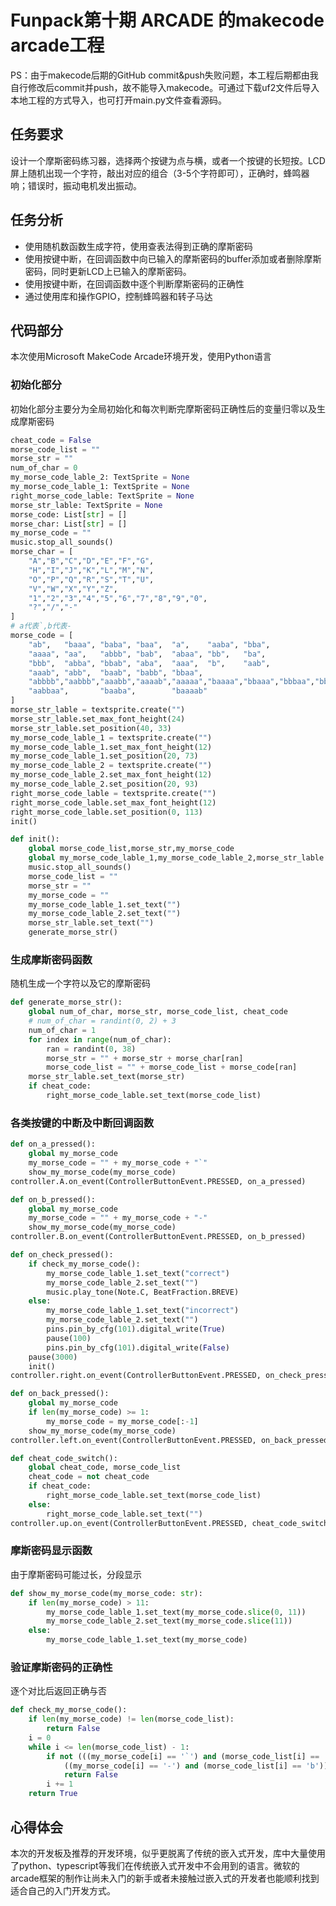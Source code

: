 # Funpack第十期 ARCADE 的makecode arcade工程



PS：由于makecode后期的GitHub commit&push失败问题，本工程后期都由我自行修改后commit并push，故不能导入makecode。可通过下载uf2文件后导入本地工程的方式导入，也可打开main.py文件查看源码。



## 任务要求

设计一个摩斯密码练习器，选择两个按键为点与横，或者一个按键的长短按。LCD屏上随机出现一个字符，敲出对应的组合（3-5个字符即可），正确时，蜂鸣器响；错误时，振动电机发出振动。 

## 任务分析

* 使用随机数函数生成字符，使用查表法得到正确的摩斯密码
* 使用按键中断，在回调函数中向已输入的摩斯密码的buffer添加或者删除摩斯密码，同时更新LCD上已输入的摩斯密码。
* 使用按键中断，在回调函数中逐个判断摩斯密码的正确性
* 通过使用库和操作GPIO，控制蜂鸣器和转子马达

## 代码部分

本次使用Microsoft MakeCode Arcade环境开发，使用Python语言

### 初始化部分

初始化部分主要分为全局初始化和每次判断完摩斯密码正确性后的变量归零以及生成摩斯密码

```python 
cheat_code = False
morse_code_list = ""
morse_str = ""
num_of_char = 0
my_morse_code_lable_2: TextSprite = None
my_morse_code_lable_1: TextSprite = None
right_morse_code_lable: TextSprite = None
morse_str_lable: TextSprite = None
morse_code: List[str] = []
morse_char: List[str] = []
my_morse_code = ""
music.stop_all_sounds()
morse_char = [
    "A","B","C","D","E","F","G",
    "H","I","J","K","L","M","N",
    "O","P","Q","R","S","T","U",
    "V","W","X","Y","Z",
    "1","2","3","4","5","6","7","8","9","0",
    "?","/","-"
]
# a代表`,b代表-
morse_code = [
    "ab",	"baaa",	"baba",	"baa",	"a",	"aaba",	"bba",
    "aaaa",	"aa",	"abbb",	"bab",	"abaa",	"bb",	"ba",
    "bbb",	"abba",	"bbab",	"aba",	"aaa",	"b",	"aab",
    "aaab",	"abb",	"baab",	"babb",	"bbaa",	
    "abbbb","aabbb","aaabb","aaaab","aaaaa","baaaa","bbaaa","bbbaa","bbbba","bbbbb",
    "aabbaa",		"baaba",		"baaaab"
]
morse_str_lable = textsprite.create("")
morse_str_lable.set_max_font_height(24)
morse_str_lable.set_position(40, 33)
my_morse_code_lable_1 = textsprite.create("")
my_morse_code_lable_1.set_max_font_height(12)
my_morse_code_lable_1.set_position(20, 73)
my_morse_code_lable_2 = textsprite.create("")
my_morse_code_lable_2.set_max_font_height(12)
my_morse_code_lable_2.set_position(20, 93)
right_morse_code_lable = textsprite.create("")
right_morse_code_lable.set_max_font_height(12)
right_morse_code_lable.set_position(0, 113)
init()

def init():
    global morse_code_list,morse_str,my_morse_code
    global my_morse_code_lable_1,my_morse_code_lable_2,morse_str_lable
    music.stop_all_sounds()
    morse_code_list = ""
    morse_str = ""
    my_morse_code = ""
    my_morse_code_lable_1.set_text("")
    my_morse_code_lable_2.set_text("")
    morse_str_lable.set_text("")
    generate_morse_str()
```

### 生成摩斯密码函数

随机生成一个字符以及它的摩斯密码

```python
def generate_morse_str():
    global num_of_char, morse_str, morse_code_list, cheat_code
    # num_of_char = randint(0, 2) + 3
    num_of_char = 1
    for index in range(num_of_char):
        ran = randint(0, 38)
        morse_str = "" + morse_str + morse_char[ran]
        morse_code_list = "" + morse_code_list + morse_code[ran]
    morse_str_lable.set_text(morse_str)
    if cheat_code:
        right_morse_code_lable.set_text(morse_code_list)
```

### 各类按键的中断及中断回调函数

```python
def on_a_pressed():
    global my_morse_code
    my_morse_code = "" + my_morse_code + "`"
    show_my_morse_code(my_morse_code)
controller.A.on_event(ControllerButtonEvent.PRESSED, on_a_pressed)

def on_b_pressed():
    global my_morse_code
    my_morse_code = "" + my_morse_code + "-"
    show_my_morse_code(my_morse_code)
controller.B.on_event(ControllerButtonEvent.PRESSED, on_b_pressed)

def on_check_pressed():
    if check_my_morse_code():
        my_morse_code_lable_1.set_text("correct")
        my_morse_code_lable_2.set_text("")
        music.play_tone(Note.C, BeatFraction.BREVE)
    else:
        my_morse_code_lable_1.set_text("incorrect")
        my_morse_code_lable_2.set_text("")
        pins.pin_by_cfg(101).digital_write(True)
        pause(100)
        pins.pin_by_cfg(101).digital_write(False)
    pause(3000)
    init()
controller.right.on_event(ControllerButtonEvent.PRESSED, on_check_pressed)

def on_back_pressed():
    global my_morse_code
    if len(my_morse_code) >= 1:
        my_morse_code = my_morse_code[:-1]
    show_my_morse_code(my_morse_code)
controller.left.on_event(ControllerButtonEvent.PRESSED, on_back_pressed)

def cheat_code_switch():
    global cheat_code, morse_code_list
    cheat_code = not cheat_code
    if cheat_code:
        right_morse_code_lable.set_text(morse_code_list)
    else:
        right_morse_code_lable.set_text("")
controller.up.on_event(ControllerButtonEvent.PRESSED, cheat_code_switch)
```

### 摩斯密码显示函数

由于摩斯密码可能过长，分段显示

```python
def show_my_morse_code(my_morse_code: str):
    if len(my_morse_code) > 11:
        my_morse_code_lable_1.set_text(my_morse_code.slice(0, 11))
        my_morse_code_lable_2.set_text(my_morse_code.slice(11))
    else:
        my_morse_code_lable_1.set_text(my_morse_code)
```

### 验证摩斯密码的正确性

逐个对比后返回正确与否

```python
def check_my_morse_code():
    if len(my_morse_code) != len(morse_code_list):
    	return False
    i = 0
    while i <= len(morse_code_list) - 1:
        if not (((my_morse_code[i] == '`') and (morse_code_list[i] == 'a')) or
            ((my_morse_code[i] == '-') and (morse_code_list[i] == 'b'))):
            return False
        i += 1
    return True
```

## 心得体会

本次的开发板及推荐的开发环境，似乎更脱离了传统的嵌入式开发，库中大量使用了python、typescript等我们在传统嵌入式开发中不会用到的语言。微软的arcade框架的制作让尚未入门的新手或者未接触过嵌入式的开发者也能顺利找到适合自己的入门开发方式。
